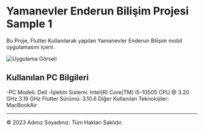# Yamanevler Enderun Bilişim Projesi Sample 1


Bu Proje, Flutter Kullanılarak yapılan Yamanevler Enderun Bilişim mobil uygulamasını içerir.

![Uygulama Görseli]()

## Kullanılan PC Bilgileri

-PC Modeli: Dell
-İşletim Sistemi: Intel(R) Core(TM) i5-10505 CPU @ 3.20 GHz 3.19 GHz
Flutter Sürümü: 3.10.6
Diğer Kullanılan Teknolojiler: MacBookAir
___

© 2023 Adınız Soyadınız. Tüm Hakları Saklıdır.
